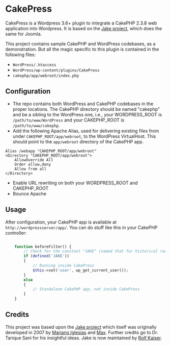 CakePress
=========

CakePress is a Wordpress 3.6+ plugin to integrate a CakePHP 2.3.8 web application into Wordpress.  It is based on the [Jake project](https://github.com/rkaiser0324/jake), which does the same for Joomla.

This project contains sample CakePHP and WordPress codebases, as a demonstration.  But all the magic specific to this plugin is contained in the following files:

* `WordPress/.htaccess`
* `WordPress/wp-content/plugins/CakePress`
* `cakephp/app/webroot/index.php`


## Configuration

* The repo contains both WordPress and CakePHP codebases in the proper locations.  The CakePHP directory should be named "cakephp" and be a sibling to the WordPress one, i.e., your WORDPRESS_ROOT is `/path/to/www/WordPress` and your CAKEPHP_ROOT is `/path/to/www/cakephp`.
* Add the following Apache Alias, used for delivering existing files from under `CAKEPHP_ROOT/app/webroot`, to the WordPress VirtualHost. This should point to the `app/webroot` directory of the CakePHP app.

```
Alias /webapp "CAKEPHP_ROOT/app/webroot"
<Directory "CAKEPHP_ROOT/app/webroot">
    AllowOverride All
    Order allow,deny
    Allow from all
</Directory>
```

* Enable URL rewriting on both your WORDPRESS_ROOT and CAKEPHP_ROOT
* Bounce Apache


## Usage

After configuration, your CakePHP app is available at `http://wordpressserver/app/`.  You can do stuff like this in your CakePHP controller:
```php

    function beforeFilter() {
        // Check for the constant "JAKE" (named that for historical reasons)
        if (defined('JAKE'))  
        {
            // Running inside CakePress
            $this->set('user', wp_get_current_user());
        }
        else
        {
            // Standalone CakePHP app, not inside CakePress
        }             
    }
```

## Credits

This project was based upon the [Jake project](https://github.com/rkaiser0324/jake) which itself was originally developed in 2007 by [Mariano Iglesias](https://github.com/mariano) and [Max](http://www.gigapromoters.com/blog/). Further credits go to Dr. Tarique Sani for his insightful ideas.  Jake is now maintained by [Rolf Kaiser](http://blog.echothis.com).
